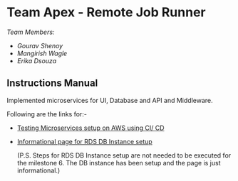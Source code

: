 # Team Apex - Remote Job Runner
_Team Members:_
* _Gourav Shenoy_
* _Mangirish Wagle_
* _Erika Dsouza_

## Instructions Manual
Implemented microservices for UI, Database and API and Middleware.

Following are the links for:-

* [Testing Microservices setup on AWS using CI/ CD](https://github.com/airavata-courses/TeamApex/wiki/Milestone-6:-Milestone-6-Setup)

* [Informational page for RDS DB Instance setup](https://github.com/airavata-courses/TeamApex/wiki/Milestone-6:-Steps-to-provision-RDS-MySQL-Instance)

  (P.S. Steps for RDS DB Instance setup are not needed to be executed for the milestone 6. The DB instance has been setup and the page is just informational.)
